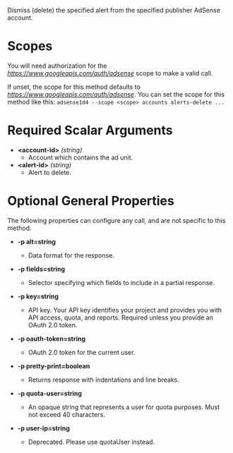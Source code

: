 Dismiss (delete) the specified alert from the specified publisher AdSense account.
# Scopes

You will need authorization for the *https://www.googleapis.com/auth/adsense* scope to make a valid call.

If unset, the scope for this method defaults to *https://www.googleapis.com/auth/adsense*.
You can set the scope for this method like this: `adsense1d4 --scope <scope> accounts alerts-delete ...`
# Required Scalar Arguments
* **&lt;account-id&gt;** *(string)*
    - Account which contains the ad unit.
* **&lt;alert-id&gt;** *(string)*
    - Alert to delete.
# Optional General Properties

The following properties can configure any call, and are not specific to this method.

* **-p alt=string**
    - Data format for the response.

* **-p fields=string**
    - Selector specifying which fields to include in a partial response.

* **-p key=string**
    - API key. Your API key identifies your project and provides you with API access, quota, and reports. Required unless you provide an OAuth 2.0 token.

* **-p oauth-token=string**
    - OAuth 2.0 token for the current user.

* **-p pretty-print=boolean**
    - Returns response with indentations and line breaks.

* **-p quota-user=string**
    - An opaque string that represents a user for quota purposes. Must not exceed 40 characters.

* **-p user-ip=string**
    - Deprecated. Please use quotaUser instead.
